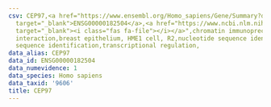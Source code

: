 ```yaml
---
csv: CEP97,<a href="https://www.ensembl.org/Homo_sapiens/Gene/Summary?db=core;g=ENSG00000182504"
  target="_blank">ENSG00000182504</a>,<a href="https://www.ncbi.nlm.nih.gov/pubmed/22863008"
  target="_blank"><i class="fas fa-file"></i></a>",chromatin immunoprecipitation assay,direct
  interaction,breast epithelium, HME1 cell, R2,nucleotide sequence identification,nucleotide
  sequence identification,transcriptional regulation,
data_alias: CEP97
data_id: ENSG00000182504
data_numevidence: 1
data_species: Homo sapiens
data_taxid: '9606'
title: CEP97
---
```

